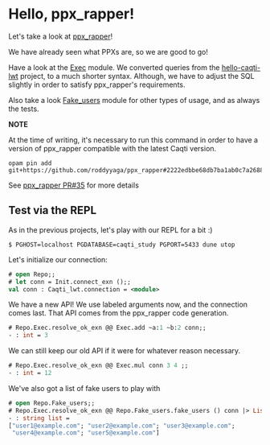 # Hello, ppx_rapper!

Let's take a look at [ppx_rapper](https://github.com/roddyyaga/ppx_rapper)!

We have already seen what PPXs are, so we are good to go!

Have a look at the [Exec](lib/repo/exec.ml) module. We converted queries from the [hello-caqti-lwt](../hello-caqti-lwt) project, to a much shorter syntax. Although, we have to adjust the SQL slightly in order to satisfy ppx_rapper's requirements.

Also take a look [Fake_users](lib/repo/fake_users.ml) module for other types of usage, and as always the tests.

**NOTE**

At the time of writing, it's necessary to run this command in order to have a version of ppx_rapper compatible with the latest Caqti version.

```
opam pin add git+https://github.com/roddyyaga/ppx_rapper#2222edbbe68db7ba1ab0c7a2688c227ea5c0f230
```

See [ppx_rapper PR#35](https://github.com/roddyyaga/ppx_rapper/pull/35) for more details


## Test via the REPL

As in the previous projects, let's play with our REPL for a bit :)

```
$ PGHOST=localhost PGDATABASE=caqti_study PGPORT=5433 dune utop
```

Let's initialize our connection:
```ocaml
# open Repo;;
# let conn = Init.connect_exn ();;
val conn : Caqti_lwt.connection = <module>
```

We have a new API! We use labeled arguments now, and the connection comes last. That API comes from the ppx_rapper code generation.
```ocaml
# Repo.Exec.resolve_ok_exn @@ Exec.add ~a:1 ~b:2 conn;;
- : int = 3
```

We can still keep our old API if it were for whatever reason necessary.
```ocaml
# Repo.Exec.resolve_ok_exn @@ Exec.mul conn 3 4 ;;
- : int = 12
```

We've also got a list of fake users to play with
```ocaml
# open Repo.Fake_users;;
# Repo.Exec.resolve_ok_exn @@ Repo.Fake_users.fake_users () conn |> List.map (fun user -> user.email);;
- : string list =
["user1@example.com"; "user2@example.com"; "user3@example.com";
 "user4@example.com"; "user5@example.com"]
```
